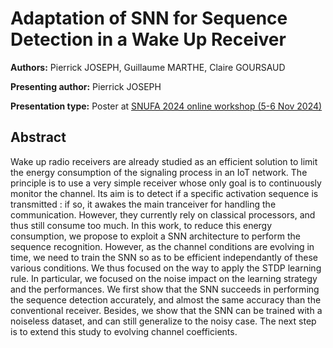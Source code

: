 # Adaptation of SNN for Sequence Detection in a Wake Up Receiver

**Authors:** Pierrick JOSEPH, Guillaume MARTHE, Claire GOURSAUD
                           
**Presenting author:** Pierrick JOSEPH

**Presentation type:** Poster at [SNUFA 2024 online workshop (5-6 Nov 2024)](https://snufa.net/2024)

## Abstract

Wake up radio receivers are already studied as an efficient solution to limit the energy consumption of the signaling process in an IoT network. The principle is to use a very simple receiver whose only goal is to continuously monitor the channel. Its aim is to detect if a specific activation sequence is transmitted : if so, it awakes the main tranceiver for handling the communication. 
However, they currently rely on classical processors, and thus still consume too much. In this work, to reduce this energy consumption, we propose to exploit a SNN architecture to perform the sequence recognition. 
However, as the channel conditions are evolving in time, we need to train the SNN so as to be efficient independantly of these various conditions. We thus focused on the way to apply the STDP learning rule. In particular, we focused on the noise impact on the learning strategy and the performances. 
We first show that the SNN succeeds in performing the sequence detection accurately, and almost the same accuracy than the conventional receiver. Besides, we show that the SNN can be trained with a noiseless dataset, and can still generalize to the noisy case. The next step is to extend this study to evolving channel coefficients.
